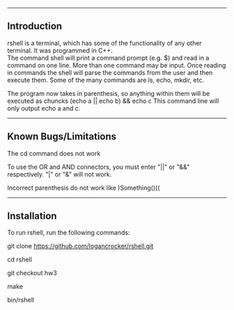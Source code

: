 -----------------------
Introduction
-----------------------
rshell is a terminal, which has some of the functionality of any other terminal. It was programmed in C++.  
The command shell will print a command prompt (e.g. $) and read in a command on one line. More than one command 
may be input.  Once reading in commands the shell will parse the commands from the user and then execute them. 
Some of the many commands are ls, echo, mkdir, etc.

The program now takes in parenthesis, so anything within them will be executed as chuncks 
	(echo a ||  echo b) && echo c
	This command line will only output echo a and c.

-----------------------
Known Bugs/Limitations
-----------------------
The cd command does not work

To use the OR and AND connectors, you must enter "||" or "&&" respectively. "|" or "&" will not work.

Incorrect parenthesis do not work like )Something()((

-----------------------
Installation
-----------------------
To run rshell, run the following commands:

git clone https://github.com/logancrocker/rshell.git

cd rshell

git checkout hw3

make

bin/rshell
